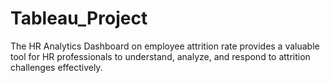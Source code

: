 # Tableau_Project
The HR Analytics Dashboard on employee attrition rate provides a valuable tool for HR professionals to understand, analyze, and respond to attrition challenges effectively. 

